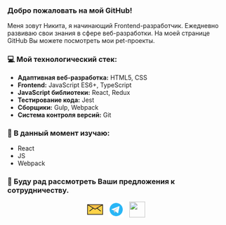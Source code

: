 ### Добро пожаловать на мой GitHub!  
Меня зовут Никита, я начинающий Frontend-разработчик. Ежедневно развиваю свои знания в сфере веб-разработки. На моей странице GitHub Вы можете посмотреть мои pet-проекты.  

### 💻 Мой технологический стек:
- **Адаптивная веб-разработка:** HTML5, CSS
- **Frontend:** JavaScript ES6+, TypeScript
- **JavaScript библиотеки:** React, Redux
- **Тестирование кода:** Jest
- **Сборщики:** Gulp, Webpack
- **Система контроля версий:** Git

### 🔎 В данный момент изучаю:
- React
- JS
- Webpack

### 💌 Буду рад рассмотреть Ваши предложения к сотрудничеству.

<p align="center">
<a href="mailto:ds.carpowaleks2@gmail.com"><img height="36" width="36" src="./mail.svg"></a>&nbsp;&nbsp;
<a href="https://t.me/LargeBro"><img height="36" width="36" src="./telegram.svg"></a>&nbsp;&nbsp;
<a href="https://www.linkedin.com/in/largebro/"><img height="36" width="36" src="./linkedIn.svg"></a>&nbsp;&nbsp;
